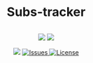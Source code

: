 <div align="center">
      <h1>Subs-tracker</h1>
     </div>
<p align="center"> <a href="https://github.com/LamichhaneBibek/subs-tracker" target="_blank"><img alt="" src="https://img.shields.io/badge/Github-302D41?style=for-the-badge&logo=github" style="vertical-align:center" /></a>
</p>
<p align="center">
    <a href="https://github.com/LamichhaneBibek/subs-tracker/pulse" target="_blank"><img src="https://img.shields.io/github/last-commit/LamichhaneBibek/subs-tracker?style=for-the-badge&logo=github&color=7dc4e4&logoColor=D9E0EE&labelColor=302D41"></a>
    <a href="https://github.com/LamichhaneBibek/subs-tracker/stargazers" target="_blank"><img src="https://img.shields.io/github/stars/LamichhaneBibek/subs-tracker?style=for-the-badge&logo=apachespark&color=eed49f&logoColor=D9E0EE&labelColor=302D41"></a>
</p><p align="center">
      <a href="https://visitorbadge.io/status?path=https%3A%2F%2Fgithub.com%2FLamichhaneBibek%2Fvoter-list-nepal"><img src="https://api.visitorbadge.io/api/visitors?path=https%3A%2F%2Fgithub.com%2FLamichhaneBibek%2Fvoter-list-nepal&label=visitors&labelColor=%23ff8a65&countColor=%23111133" /></a>
      <a href="https://github.com/LamichhaneBibek/subs-tracker/issues" target="_blank">
      <img alt="Issues" src="https://img.shields.io/github/issues/LamichhaneBibek/subs-tracker?style=for-the-badge&logo=bilibili&color=F5E0DC&logoColor=D9E0EE&labelColor=302D41" />
    </a>  
       <a href="https://github.com/LamichhaneBibek/subs-tracker/blob/main/LICENSE" target="_blank">
      <img alt="License" src="https://img.shields.io/github/license/LamichhaneBibek/subs-tracker?style=for-the-badge&logo=starship&color=ee999f&logoColor=D9E0EE&labelColor=302D41" />
    </a>  
</p>
